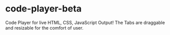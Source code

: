 # code-player-beta
Code Player for live HTML, CSS, JavaScript Output! The Tabs are draggable and resizable for the comfort of user.
